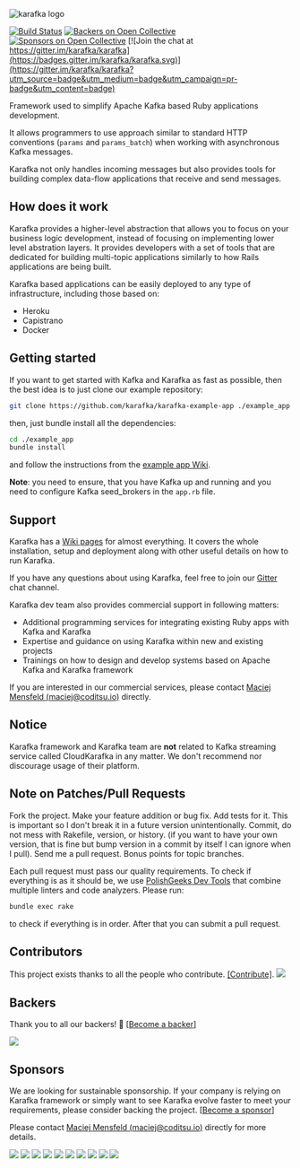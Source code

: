 ![karafka logo](http://mensfeld.github.io/karafka-framework-introduction/img/karafka-04.png)

[![Build Status](https://travis-ci.org/karafka/karafka.png)](https://travis-ci.org/karafka/karafka)
[![Backers on Open Collective](https://opencollective.com/karafka/backers/badge.svg)](#backers) [![Sponsors on Open Collective](https://opencollective.com/karafka/sponsors/badge.svg)](#sponsors) [![Join the chat at https://gitter.im/karafka/karafka](https://badges.gitter.im/karafka/karafka.svg)](https://gitter.im/karafka/karafka?utm_source=badge&utm_medium=badge&utm_campaign=pr-badge&utm_content=badge)

Framework used to simplify Apache Kafka based Ruby applications development.

It allows programmers to use approach similar to standard HTTP conventions (```params``` and ```params_batch```) when working with asynchronous Kafka messages.

Karafka not only handles incoming messages but also provides tools for building complex data-flow applications that receive and send messages.

## How does it work

Karafka provides a higher-level abstraction that allows you to focus on your business logic development, instead of focusing on  implementing lower level abstration layers. It provides developers with a set of tools that are dedicated for building multi-topic applications similarly to how Rails applications are being built.

Karafka based applications can be easily deployed to any type of infrastructure, including those based on:

* Heroku
* Capistrano
* Docker

## Getting started

If you want to get started with Kafka and Karafka as fast as possible, then the best idea is to just clone our example repository:

```bash
git clone https://github.com/karafka/karafka-example-app ./example_app
```

then, just bundle install all the dependencies:

```bash
cd ./example_app
bundle install
```

and follow the instructions from the [example app Wiki](https://github.com/karafka/karafka-example-app/blob/master/README.md).

**Note**: you need to ensure, that you have Kafka up and running and you need to configure Kafka seed_brokers in the ```app.rb``` file.

## Support

Karafka has a [Wiki pages](https://github.com/karafka/karafka/wiki) for almost everything. It covers the whole installation, setup and deployment along with other useful details on how to run Karafka.

If you have any questions about using Karafka, feel free to join our [Gitter](https://gitter.im/karafka/karafka) chat channel.

Karafka dev team also provides commercial support in following matters:

- Additional programming services for integrating existing Ruby apps with Kafka and Karafka
- Expertise and guidance on using Karafka within new and existing projects
- Trainings on how to design and develop systems based on Apache Kafka and Karafka framework

If you are interested in our commercial services, please contact [Maciej Mensfeld (maciej@coditsu.io)](mailto:maciej@coditsu.io) directly.

## Notice

Karafka framework and Karafka team are __not__ related to Kafka streaming service called CloudKarafka in any matter. We don't recommend nor discourage usage of their platform.

## Note on Patches/Pull Requests

Fork the project.
Make your feature addition or bug fix.
Add tests for it. This is important so I don't break it in a future version unintentionally.
Commit, do not mess with Rakefile, version, or history. (if you want to have your own version, that is fine but bump version in a commit by itself I can ignore when I pull). Send me a pull request. Bonus points for topic branches.

Each pull request must pass our quality requirements. To check if everything is as it should be, we use [PolishGeeks Dev Tools](https://github.com/polishgeeks/polishgeeks-dev-tools) that combine multiple linters and code analyzers. Please run:

```bash
bundle exec rake
```

to check if everything is in order. After that you can submit a pull request.

## Contributors

This project exists thanks to all the people who contribute. [[Contribute]](CONTRIBUTING.md).
<a href="https://github.com/karafka/karafka/graphs/contributors"><img src="https://opencollective.com/karafka/contributors.svg?width=890" /></a>


## Backers

Thank you to all our backers! 🙏 [[Become a backer](https://opencollective.com/karafka#backer)]

<a href="https://opencollective.com/karafka#backers" target="_blank"><img src="https://opencollective.com/karafka/backers.svg?width=890"></a>


## Sponsors

We are looking for sustainable sponsorship. If your company is relying on Karafka framework or simply want to see Karafka evolve faster to meet your requirements, please consider backing the project. [[Become a sponsor](https://opencollective.com/karafka#sponsor)]

Please contact [Maciej Mensfeld (maciej@coditsu.io)](mailto:maciej@coditsu.io) directly for more details.


<a href="https://opencollective.com/karafka/sponsor/0/website" target="_blank"><img src="https://opencollective.com/karafka/sponsor/0/avatar.svg"></a>
<a href="https://opencollective.com/karafka/sponsor/1/website" target="_blank"><img src="https://opencollective.com/karafka/sponsor/1/avatar.svg"></a>
<a href="https://opencollective.com/karafka/sponsor/2/website" target="_blank"><img src="https://opencollective.com/karafka/sponsor/2/avatar.svg"></a>
<a href="https://opencollective.com/karafka/sponsor/3/website" target="_blank"><img src="https://opencollective.com/karafka/sponsor/3/avatar.svg"></a>
<a href="https://opencollective.com/karafka/sponsor/4/website" target="_blank"><img src="https://opencollective.com/karafka/sponsor/4/avatar.svg"></a>
<a href="https://opencollective.com/karafka/sponsor/5/website" target="_blank"><img src="https://opencollective.com/karafka/sponsor/5/avatar.svg"></a>
<a href="https://opencollective.com/karafka/sponsor/6/website" target="_blank"><img src="https://opencollective.com/karafka/sponsor/6/avatar.svg"></a>
<a href="https://opencollective.com/karafka/sponsor/7/website" target="_blank"><img src="https://opencollective.com/karafka/sponsor/7/avatar.svg"></a>
<a href="https://opencollective.com/karafka/sponsor/8/website" target="_blank"><img src="https://opencollective.com/karafka/sponsor/8/avatar.svg"></a>
<a href="https://opencollective.com/karafka/sponsor/9/website" target="_blank"><img src="https://opencollective.com/karafka/sponsor/9/avatar.svg"></a>


